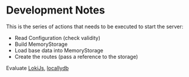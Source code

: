 # Development Notes

This is the series of actions that needs to be executed to start the server:

- Read Configuration (check validity)
- Build MemoryStorage
- Load base data into MemoryStorage
- Create the routes (pass a reference to the storage)

Evaluate [LokiJs](http://lokijs.org/#/), [locallydb](https://github.com/btwael/locallydb)

